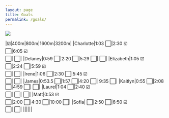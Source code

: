 ```yaml
---
layout: page
title: Goals
permalink: /goals/
---
```


![]({{site.baseurl}}/images/2024TrackAQ.png)

|:ballot_box_with_check:|400m|800m|1600m|3200m|
|Charlotte|1:03 :white_large_square:|2:30 :ballot_box_with_check: <br> :white_large_square:|6:05 :ballot_box_with_check: <br> :white_large_square:| :white_large_square:|
|Delaney|0:59 :white_large_square:|2:20 :white_large_square:|5:29 :white_large_square:| :white_large_square:|
|Elizabeth|1:05 :ballot_box_with_check: <br> :white_large_square:|2:24 :white_large_square:|5:59 :ballot_box_with_check: <br> :white_large_square:| :white_large_square:|
|Irene|1:06 :white_large_square:|2:30 :white_large_square:|5:45 :ballot_box_with_check: <br> :white_large_square:| :white_large_square:|
|James|0:53.5 :white_large_square:|1:57 :white_large_square:|4:20 :white_large_square:| 9:35 :white_large_square:|
|Kaitlyn|0:55 :white_large_square:|2:08 :white_large_square:|4:59 :white_large_square:| :white_large_square:|
|Laurel|1:04 :white_large_square:|2:40 :ballot_box_with_check: <br> :white_large_square:| :white_large_square:| :white_large_square:|
|Matt|0:53 :ballot_box_with_check: <br> :white_large_square:|2:00 :white_large_square:|4:30 :white_large_square:|10:00 :white_large_square:|
|Sofia| :white_large_square:|2:50 :white_large_square:|6:50 :ballot_box_with_check: <br> :white_large_square:| :white_large_square:|
||||||




